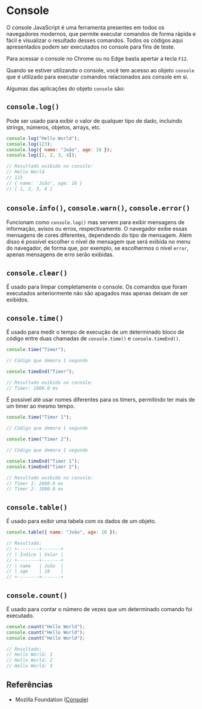# Console

O console JavaScript é uma ferramenta presentes em todos os navegadores
modernos, que permite executar comandos de forma rápida e fácil e visualizar o
resultado desses comandos. Todos os códigos aqui apresentados podem ser
executados no console para fins de teste.

Para acessar o console no Chrome ou no Edge basta apertar a tecla `F12`.

Quando se estiver utilizando o console, você tem acesso ao objeto `console` que
é utilizado para executar comandos relacionados aos console em si.

Algumas das aplicações do objeto `console` são:

## `console.log()`

Pode ser usado para exibir o valor de qualquer tipo de dado, incluindo strings,
números, objetos, arrays, etc.

```javascript
console.log("Hello World");
console.log(123);
console.log({ name: "João", age: 18 });
console.log([1, 2, 3, 4]);

// Resultado exibido no console:
// Hello World
// 123
// { name: 'João', age: 18 }
// [ 1, 2, 3, 4 ]
```

## `console.info()`, `console.warn()`, `console.error()`

Funcionam como `console.log()` mas servem para exibir mensagens de informação,
avisos ou erros, respectivamente. O navegador exibe essas mensagens de cores
diferentes, dependendo do tipo de mensagem. Além disso é possível escolher o
nível de mensagem que será exibida no menu do navegador, de forma que, por
exemplo, se escolhermos o nível `error`, apenas mensagens de erro serão
exibidas.

## `console.clear()`

É usado para limpar completamente o console. Os comandos que foram executados
anteriormente não são apagados mas apenas deixam de ser exibidos.

## `console.time()`

É usado para medir o tempo de execução de um determinado bloco de código entre
duas chamadas de `console.time()` e `console.timeEnd()`.

```javascript
console.time("Timer");

// Código que demora 1 segundo

console.timeEnd("Timer");

// Resultado exibido no console:
// Timer: 1000.0 ms
```

É possível até usar nomes diferentes para os timers, permitindo ter mais de um
timer ao mesmo tempo.

```javascript
console.time("Timer 1");

// Código que demora 1 segundo

console.time("Timer 2");

// Código que demora 1 segundo

console.timeEnd("Timer 1");
console.timeEnd("Timer 2");

// Resultado exibido no console:
// Timer 1: 2000.0 ms
// Timer 2: 1000.0 ms
```

## `console.table()`

É usado para exibir uma tabela com os dados de um objeto.

```javascript
console.table({ name: "João", age: 18 });

// Resultado:
// +--------+-------+
// | Índice | Valor |
// +--------+-------+
// | name   | João  |
// | age    | 18    |
// +--------+-------+
```

## `console.count()`

É usado para contar o número de vezes que um determinado comando foi executado.

```javascript
console.count("Hello World");
console.count("Hello World");
console.count("Hello World");

// Resultado:
// Hello World: 1
// Hello World: 2
// Hello World: 3
```

## Referências

- Mozilla Foundation
  ([Console](https://developer.mozilla.org/pt-BR/docs/Web/API/console))
